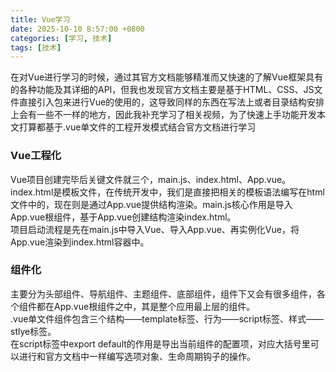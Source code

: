 ```yaml
---
title: Vue学习
date: 2025-10-10 8:57:00 +0800
categories: [学习, 技术]
tags: [技术]
---
```


在对Vue进行学习的时候，通过其官方文档能够精准而又快速的了解Vue框架具有的各种功能及其详细的API，但我也发现官方文档主要是基于HTML、CSS、JS文件直接引入包来进行Vue的使用的，这导致同样的东西在写法上或者目录结构安排上会有一些不一样的地方，因此我补充学习了相关视频，为了快速上手功能开发本文打算都基于.vue单文件的工程开发模式结合官方文档进行学习

### Vue工程化
Vue项目创建完毕后关键文件就三个，main.js、index.html、App.vue。  
index.html是模板文件，在传统开发中，我们是直接把相关的模板语法编写在html文件中的，现在则是通过App.vue提供结构渲染。main.js核心作用是导入App.vue根组件，基于App.vue创建结构渲染index.html。  
项目启动流程是先在main.js中导入Vue、导入App.vue、再实例化Vue，将App.vue渲染到index.html容器中。

### 组件化
主要分为头部组件、导航组件、主题组件、底部组件，组件下又会有很多组件，各个组件都在App.vue根组件之中，其是整个应用最上层的组件。  
.vue单文件组件包含三个结构——template标签、行为——script标签、样式——stlye标签。  
在script标签中export default的作用是导出当前组件的配置项，对应大括号里可以进行和官方文档中一样编写选项对象、生命周期钩子的操作。